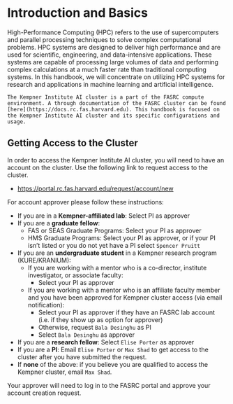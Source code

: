 # Introduction and Basics

High-Performance Computing (HPC) refers to the use of supercomputers and parallel processing techniques to solve complex computational problems. HPC systems are designed to deliver high performance and are used for scientific, engineering, and data-intensive applications. These systems are capable of processing large volumes of data and performing complex calculations at a much faster rate than traditional computing systems. In this handbook, we will concentrate on utilizing HPC systems for research and applications in machine learning and artificial intelligence.

```{note}
The Kempner Institute AI cluster is a part of the FASRC compute environment. A through documentation of the FASRC cluster can be found [here](https://docs.rc.fas.harvard.edu). This handbook is focused on the Kempner Institute AI cluster and its specific configurations and usage.
```


## Getting Access to the Cluster

In order to access the Kempner Institute AI cluster, you will need to have an account on the cluster. Use the following link to request access to the cluster. 

- https://portal.rc.fas.harvard.edu/request/account/new

For account approver please follow these instructions:

- If you are in a **Kempner-affiliated lab**: Select PI as approver
- If you are a **graduate fellow**:
  - FAS or SEAS Graduate Programs: Select your PI as approver
  - HMS Graduate Programs: Select your PI as approver, or if your PI isn’t listed or you do not yet have a PI select `Spencer Pruitt`
- If you are an **undergraduate student** in a Kempner research program (KURE/KRANIUM):
  - If you are working with a mentor who is a co-director, institute investigator, or associate faculty:
    - Select your PI as approver
  - If you are working with a mentor who is an affiliate faculty member and you have been approved for Kempner cluster access (via email notification):
    - Select your PI as approver if they have an FASRC lab account (i.e. if they show up as option for approver) 
    - Otherwise, request `Bala Desinghu` as PI 
    - Select `Bala Desinghu` as approver
- If you are a **research fellow**: Select `Elise Porter` as approver	
- If you are a **PI**: Email `Elise Porter` or `Max Shad` to get access to the cluster after you have submitted the request. 
- If **none** of the above: if you believe you are qualified to access the Kempner cluster, email `Max Shad`.

Your approver will need to log in to the FASRC portal and approve your account creation request.

